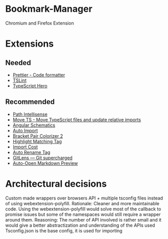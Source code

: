 # Bookmark-Manager

Chromium and Firefox Extension

# Extensions

## Needed

-   [Prettier - Code formatter](https://marketplace.visualstudio.com/items?itemName=esbenp.prettier-vscode)
-   [TSLint](https://marketplace.visualstudio.com/items?itemName=ms-vscode.vscode-typescript-tslint-plugin)
-   [TypeScript Hero](https://marketplace.visualstudio.com/items?itemName=rbbit.typescript-hero)

## Recommended

-   [Path Intellisense](https://marketplace.visualstudio.com/items?itemName=christian-kohler.path-intellisense)
-   [Move TS - Move TypeScript files and update relative imports](https://marketplace.visualstudio.com/items?itemName=stringham.move-ts)
-   [Angular Schematics](https://marketplace.visualstudio.com/items?itemName=cyrilletuzi.angular-schematics)
-   [Auto Import](https://marketplace.visualstudio.com/items?itemName=steoates.autoimport)
-   [Bracket Pair Colorizer 2](https://marketplace.visualstudio.com/items?itemName=CoenraadS.bracket-pair-colorizer-2)
-   [Highlight Matching Tag](https://marketplace.visualstudio.com/items?itemName=vincaslt.highlight-matching-tag)
-   [Import Cost](https://marketplace.visualstudio.com/items?itemName=wix.vscode-import-cost)
-   [Auto Rename Tag](https://marketplace.visualstudio.com/items?itemName=formulahendry.auto-rename-tag)
-   [GitLens — Git supercharged](https://marketplace.visualstudio.com/items?itemName=eamodio.gitlens)
-   [Auto-Open Markdown Preview](https://marketplace.visualstudio.com/items?itemName=hnw.vscode-auto-open-markdown-preview)

# Architectural decisions

Custom made wrappers over browsers API + multiple tsconfig files instead of using webextension-polyfill.
Rationale: Cleaner and more maintainable code. Using the webextension-polyfill would solve most of the callback to promise issues but some of the namespaces would still require a wrapper around them.
Reasoning: The number of API involved is rather small and it would give a better abstractization and understanding of the APIs used
Tsconfig.json is the base config, it is used for importing
